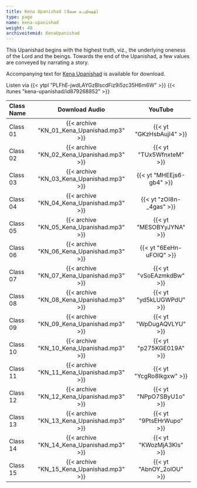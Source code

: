 ```yaml
---
title: Kena Upanishad (கேன உபநிஷத்)
type: page
name: kena-upanishad
weight: 40
archiveitemid: KenaUpanishad
---
```


This Upanishad begins with the highest truth, viz., the underlying oneness of the Lord and the beings. Towards the end of the Upanishad, a few values are conveyed by narrating a story.

Accompanying text for [Kena Upanishad](https://media.poornalayam.org/download/UpanishadsTamil/03_Kena_Upanishad.pdf) is available for download.

Listen via {{< ytpl "PLFhE-jwdLAYGzBlscdFiz9i5zc35H6m6W" >}} {{< itunes "kena-upanishad/id879268852" >}}

Class Name | Download Audio | YouTube
:---|:---:|:---:
Class 01 | {{< archive "KN_01_Kena_Upanishad.mp3" >}} | {{< yt "GKzHsbAujI4" >}}
Class 02 | {{< archive "KN_02_Kena_Upanishad.mp3" >}} | {{< yt "TUx5WfnxteM" >}}
Class 03 | {{< archive "KN_03_Kena_Upanishad.mp3" >}} | {{< yt "MHEEjs6-gb4" >}}
Class 04 | {{< archive "KN_04_Kena_Upanishad.mp3" >}} | {{< yt "zOI8n-_4gas" >}}
Class 05 | {{< archive "KN_05_Kena_Upanishad.mp3" >}} | {{< yt "MESOBYyJYNA" >}}
Class 06 | {{< archive "KN_06_Kena_Upanishad.mp3" >}} | {{< yt "6EeHn-uFOIQ" >}}
Class 07 | {{< archive "KN_07_Kena_Upanishad.mp3" >}} | {{< yt "vSoEAzmkdBw" >}}
Class 08 | {{< archive "KN_08_Kena_Upanishad.mp3" >}} | {{< yt "yd5kLUGWPdU" >}}
Class 09 | {{< archive "KN_09_Kena_Upanishad.mp3" >}} | {{< yt "WpDugAQVLYU" >}}
Class 10 | {{< archive "KN_10_Kena_Upanishad.mp3" >}} | {{< yt "p275KGE019A" >}}
Class 11 | {{< archive "KN_11_Kena_Upanishad.mp3" >}} | {{< yt "YcgRo8Ikgxw" >}}
Class 12 | {{< archive "KN_12_Kena_Upanishad.mp3" >}} | {{< yt "NPpO7SByU1o" >}}
Class 13 | {{< archive "KN_13_Kena_Upanishad.mp3" >}} | {{< yt "9PtsEHrWupo" >}}
Class 14 | {{< archive "KN_14_Kena_Upanishad.mp3" >}} | {{< yt "KWozMjA3Kls" >}}
Class 15 | {{< archive "KN_15_Kena_Upanishad.mp3" >}} | {{< yt "AbnOY_2olOU" >}}